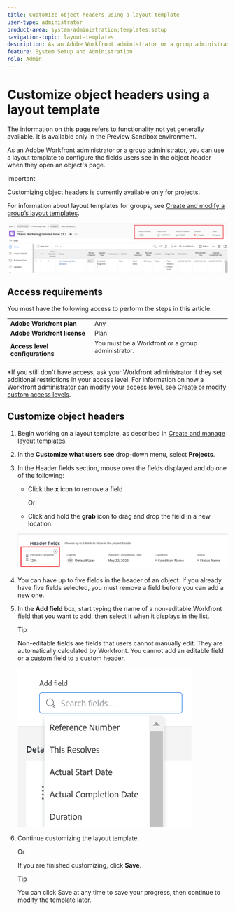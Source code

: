 ```yaml
---
title: Customize object headers using a layout template
user-type: administrator
product-area: system-administration;templates;setup
navigation-topic: layout-templates
description: As an Adobe Workfront administrator or a group administrator , you can use a layout template to configure the fields users see in the object header when they open an object's page. 
feature: System Setup and Administration
role: Admin
---
```


# Customize object headers using a layout template

The information on this page refers to functionality not yet generally available. It is available only in the Preview Sandbox environment.

As an Adobe Workfront administrator or a group administrator, you can use a layout template to configure the fields users see in the object header when they open an object's page.

>[!IMPORTANT]
>
>Customizing object headers is currently available only for projects.

For information about layout templates for groups, see [Create and modify a group’s layout templates](../../manage-groups/work-with-group-objects/create-and-modify-a-groups-layout-templates.md). 

![](assets/object-header-fields.png)

## Access requirements

You must have the following access to perform the steps in this article:


<table>
  <tr>
   <td><strong>Adobe Workfront plan</strong>
   </td>
   <td>Any
   </td>
  </tr>
  <tr>
   <td><strong>Adobe Workfront license</strong>
   </td>
   <td>Plan
   </td>
  </tr>
  <tr>
   <td><strong>Access level configurations</strong>
   </td>
   <td>You must be a Workfront or a group administrator.
<p>
   </td>
  </tr>
</table>

*If you still don't have access, ask your Workfront administrator if they set additional restrictions in your access level. For information on how a Workfront administrator can modify your access level, see [Create or modify custom access levels](../../add-users/configure-and-grant-access/create-modify-access-levels.md). 

## Customize object headers

1. Begin working on a layout template, as described in [Create and manage layout templates](../../customize-workfront/use-layout-templates/create-and-manage-layout-templates.md).
1. In the **Customize what users see** drop-down menu, select **Projects**.
1. In the Header fields section, mouse over the fields displayed and do one of the following:
    * Click the **x** icon to remove a field
        
        Or
    
    * Click and hold the **grab** icon to drag and drop the field in a new location.

    <!--(NOTE: make sure the default names of these fields have not changed; otherwise, update screen shot)-->

    ![](assets/object-header-field-x-and-grab-icons-in-lt.png)

1. You can have up to five fields in the header of an object.
If you already have five fields selected, you must remove a field before you can add a new one.
1. In the **Add field** box, start typing the name of a non-editable Workfront field that you want to add, then select it when it displays in the list. 

    >[!TIP]
    >
    >    Non-editable fields are fields that users cannot manually edit. They are automatically calculated by Workfront. You cannot add an editable field or a custom field to a custom header.


    ![](assets/add-field-to-header-in-lt-list.png)
    
1. Continue customizing the layout template.

    Or

    If you are finished customizing, click **Save**.

    >[!TIP]
    >
    >You can click Save at any time to save your progress, then continue to modify the template later.

 <!--remove or edit the tip above when we can add editable custom fields.-->


 